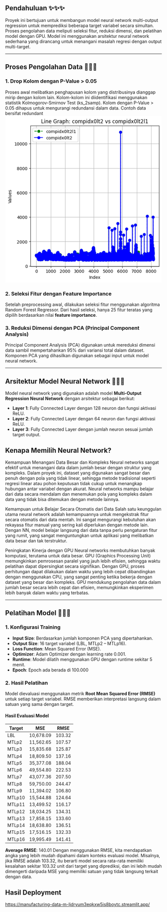 ## Pendahuluan ✨✨✨

Proyek ini bertujuan untuk membangun model neural network multi-output regression untuk memprediksi beberapa target variabel secara simultan. Proses pengolahan data meliputi seleksi fitur, reduksi dimensi, dan pelatihan model dengan GPU. Model ini menggunakan arsitektur neural network sederhana yang dirancang untuk menangani masalah regresi dengan output multi-target.

---

## Proses Pengolahan Data 🌟🌟🌟

### 1. **Drop Kolom dengan P-Value > 0.05**

Proses awal melibatkan penghapusan kolom yang distribusinya dianggap mirip dengan kolom lain. Kolom-kolom ini diidentifikasi menggunakan statistik Kolmogorov-Smirnov Test (ks\_2samp). Kolom dengan P-Value > 0.05 dihapus untuk mengurangi redundansi dalam data. Contoh data bersifat redundant
![My Image](Sim_dis.png)

### 2. **Seleksi Fitur dengan Feature Importance**

Setelah preprocessing awal, dilakukan seleksi fitur menggunakan algoritma Random Forest Regressor. Dari hasil seleksi, hanya 25 fitur teratas yang dipilih berdasarkan nilai **feature importance**.

### 3. **Reduksi Dimensi dengan PCA (Principal Component Analysis)**

Principal Component Analysis (PCA) digunakan untuk mereduksi dimensi data sambil mempertahankan 95% dari variansi total dalam dataset. Komponen PCA yang dihasilkan digunakan sebagai input untuk model neural network.

---

## Arsitektur Model Neural Network 🤖🤖🤖

Model neural network yang digunakan adalah model **Multi-Output Regression Neural Network** dengan arsitektur sebagai berikut:

- **Layer 1**: Fully Connected Layer dengan 128 neuron dan fungsi aktivasi ReLU.
- **Layer 2**: Fully Connected Layer dengan 64 neuron dan fungsi aktivasi ReLU.
- **Layer 3**: Fully Connected Layer dengan jumlah neuron sesuai jumlah target output.
## Kenapa Memilih Neural Network?
Kemampuan Menangani Data Besar dan Kompleks
Neural networks sangat efektif untuk menangani data dalam jumlah besar dengan struktur yang kompleks. Dalam proyek ini, dataset yang digunakan sangat besar dan penuh dengan pola yang tidak linear, sehingga metode tradisional seperti regresi linear atau pohon keputusan tidak cukup untuk menangkap hubungan antar variabel dengan akurat. Neural networks mampu belajar dari data secara mendalam dan menemukan pola yang kompleks dalam data yang tidak bisa ditemukan dengan metode lainnya.

Kemampuan untuk Belajar Secara Otomatis dari Data
Salah satu keunggulan utama neural network adalah kemampuannya untuk mengekstrak fitur secara otomatis dari data mentah. Ini sangat mengurangi kebutuhan akan rekayasa fitur manual yang sering kali diperlukan dengan metode lain. Dengan NN, model belajar langsung dari data tanpa perlu pengaturan fitur yang rumit, yang sangat menguntungkan untuk aplikasi yang melibatkan data besar dan tak terstruktur.

Peningkatan Kinerja dengan GPU
Neural networks membutuhkan banyak komputasi, terutama untuk data besar. GPU (Graphics Processing Unit) memungkinkan pemrosesan paralel yang jauh lebih efisien, sehingga waktu pelatihan dapat dipersingkat secara signifikan. Dengan GPU, proses perhitungan dapat dilakukan dalam waktu yang lebih cepat dibandingkan dengan menggunakan CPU, yang sangat penting ketika bekerja dengan dataset yang besar dan kompleks. GPU mendukung pengolahan data dalam jumlah besar secara lebih cepat dan efisien, memungkinkan eksperimen lebih banyak dalam waktu yang terbatas.

---

## Pelatihan Model 🚀🚀🚀

### 1. **Konfigurasi Training**

- **Input Size**: Berdasarkan jumlah komponen PCA yang dipertahankan.
- **Output Size**: 16 target variabel (LBL, MTLp2 – MTLp16).
- **Loss Function**: Mean Squared Error (MSE).
- **Optimizer**: Adam Optimizer dengan learning rate 0.001.
- **Runtime**: Model dilatih menggunakan GPU dengan runtime sekitar 5 menit.
- **Epoch**: Epoch ada berada di 100.000

### 2. **Hasil Pelatihan**

Model dievaluasi menggunakan metrik **Root Mean Squared Error (RMSE)** untuk setiap target variabel. RMSE memberikan interpretasi langsung dalam satuan yang sama dengan target.

#### Hasil Evaluasi Model

| Target | MSE       | RMSE   |
| ------ | --------- | ------ |
| LBL    | 10,678.09 | 103.32 |
| MTLp2  | 11,562.65 | 107.57 |
| MTLp3  | 15,835.68 | 125.87 |
| MTLp4  | 18,809.50 | 137.16 |
| MTLp5  | 35,377.08 | 188.04 |
| MTLp6  | 49,554.80 | 222.53 |
| MTLp7  | 43,077.36 | 207.50 |
| MTLp8  | 59,750.00 | 244.47 |
| MTLp9  | 11,394.02 | 106.80 |
| MTLp10 | 15,544.88 | 124.64 |
| MTLp11 | 13,499.52 | 116.17 |
| MTLp12 | 18,034.25 | 134.31 |
| MTLp13 | 17,858.15 | 133.60 |
| MTLp14 | 18,638.80 | 136.51 |
| MTLp15 | 17,516.15 | 132.33 |
| MTLp16 | 19,995.49 | 141.41 |

**Average RMSE**: 140.01
Dengan menggunakan RMSE, kita mendapatkan angka yang lebih mudah dipahami dalam konteks evaluasi model. Misalnya, jika RMSE adalah 103.32, itu berarti model secara rata-rata memiliki kesalahan sekitar 103.32 unit dari target yang diprediksi, dan ini lebih mudah dimengerti daripada MSE yang memiliki satuan yang tidak langsung terkait dengan data.

## Hasil Deployment
https://manufacturing-data-m-ljdryum3eqkxw5is8boytc.streamlit.app/

